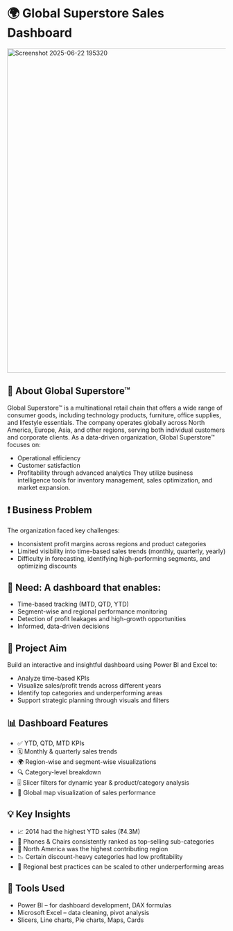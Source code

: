 # 🌍 Global Superstore Sales Dashboard
<img width="1341" height="749" alt="Screenshot 2025-06-22 195320" src="https://github.com/user-attachments/assets/d3894939-e489-46df-bbd4-7bdb06b4a352" />

## 🏢 About Global Superstore™

Global Superstore™ is a multinational retail chain that offers a wide range of consumer goods, including technology products, furniture, office supplies, and lifestyle essentials. The company operates globally across North America, Europe, Asia, and other regions, serving both individual customers and corporate clients.
As a data-driven organization, Global Superstore™ focuses on:
- Operational efficiency
- Customer satisfaction
- Profitability through advanced analytics
They utilize business intelligence tools for inventory management, sales optimization, and market expansion.

## ❗ Business Problem

The organization faced key challenges:
- Inconsistent profit margins across regions and product categories
- Limited visibility into time-based sales trends (monthly, quarterly, yearly)
- Difficulty in forecasting, identifying high-performing segments, and optimizing discounts

## 📌 Need: A dashboard that enables:
- Time-based tracking (MTD, QTD, YTD)
- Segment-wise and regional performance monitoring
- Detection of profit leakages and high-growth opportunities
- Informed, data-driven decisions

## 🎯 Project Aim

Build an interactive and insightful dashboard using Power BI and Excel to:
- Analyze time-based KPIs
- Visualize sales/profit trends across different years
- Identify top categories and underperforming areas
- Support strategic planning through visuals and filters

## 📊 Dashboard Features
- ✅ YTD, QTD, MTD KPIs
- 🗓️ Monthly & quarterly sales trends
- 🌍 Region-wise and segment-wise visualizations
- 🔍 Category-level breakdown
- 🎚️ Slicer filters for dynamic year & product/category analysis
- 📍 Global map visualization of sales performance

## 💡 Key Insights
- 📈 2014 had the highest YTD sales (₹4.3M)
- 💼 Phones & Chairs consistently ranked as top-selling sub-categories
- 🏢 North America was the highest contributing region
- 📉 Certain discount-heavy categories had low profitability
- 🧠 Regional best practices can be scaled to other underperforming areas

## 🧰 Tools Used
- Power BI – for dashboard development, DAX formulas
- Microsoft Excel – data cleaning, pivot analysis
- Slicers, Line charts, Pie charts, Maps, Cards


